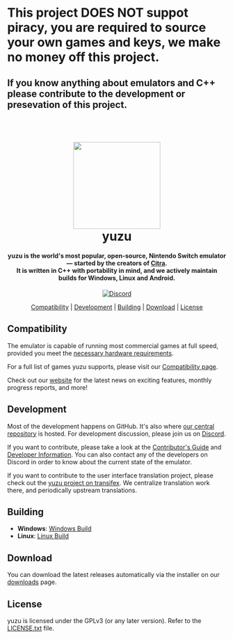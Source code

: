 # This project DOES NOT suppot piracy, you are required to source your own games and keys, we make no money off this project.
## If you know anything about emulators and C++ please contribute to the development or presevation of this project. 

<h1 align="center">
<br>
  <img src="https://github.com/butfr0g/Yuzu-Android-lives/assets/160740809/0c97ec7a-11c5-402b-9c3a-8c5ff706570d" width="200">
  <br>
  <b>yuzu</b>
</h1>
<h4 align="center"><b>yuzu</b> is the world's most popular, open-source, Nintendo Switch emulator — started by the creators of <a href="https://citra-emu.org" target="_blank">Citra</a>.
<br>
It is written in C++ with portability in mind, and we actively maintain builds for Windows, Linux and Android.
</h4>

<p align="center">
    <a href="https://discord.com/invite/u77vRWY">
        <img src="https://img.shields.io/discord/398318088170242053?color=5865F2&label=yuzu&logo=discord&logoColor=white"
            alt="Discord">
    </a>
</p>

<p align="center">
  <a href="#compatibility">Compatibility</a> |
  <a href="#development">Development</a> |
  <a href="#building">Building</a> |
  <a href="#download">Download</a> |
  <a href="#license">License</a>
</p>

## Compatibility

The emulator is capable of running most commercial games at full speed, provided you meet the [necessary hardware requirements](https://web.archive.org/web/20240301201704/https://yuzu-emu.org/help/quickstart/#hardware-requirements).

For a full list of games yuzu supports, please visit our [Compatibility page](https://web.archive.org/web/20240301201704/https://yuzu-emu.org/game/).

Check out our [website](https://web.archive.org/web/20240304211628mp_/https://yuzu-emu.org/) for the latest news on exciting features, monthly progress reports, and more!

## Development

Most of the development happens on GitHub. It's also where [our central repository](https://github.com/yuzu-emu/yuzu) is hosted. For development discussion, please join us on [Discord](https://discord.com/invite/u77vRWY).

If you want to contribute, please take a look at the [Contributor's Guide](https://github.com/yuzu-emu/yuzu/wiki/Contributing) and [Developer Information](https://github.com/yuzu-emu/yuzu/wiki/Developer-Information).
You can also contact any of the developers on Discord in order to know about the current state of the emulator.

If you want to contribute to the user interface translation project, please check out the [yuzu project on transifex](https://www.transifex.com/yuzu-emulator/yuzu). We centralize translation work there, and periodically upstream translations.

## Building

* __Windows__: [Windows Build](https://web.archive.org/web/20240304183509/https://github.com/yuzu-emu/yuzu/wiki/Building-For-Windows)
* __Linux__: [Linux Build](https://web.archive.org/web/20240304183515/https://github.com/yuzu-emu/yuzu/wiki/Building-For-Linux)

## Download

You can download the latest releases automatically via the installer on our [downloads](https://web.archive.org/web/20240301201704/https://yuzu-emu.org/downloads/) page.


## License

yuzu is licensed under the GPLv3 (or any later version). Refer to the [LICENSE.txt](https://github.com/yuzu-emu/yuzu/blob/master/LICENSE.txt) file.
